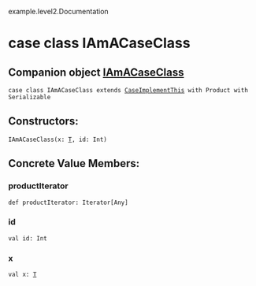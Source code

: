 example.level2.Documentation
# case class IAmACaseClass

## Companion object <a href="./IAmACaseClass$.md">IAmACaseClass</a>

<pre><code class="language-scala" >case class IAmACaseClass extends <a href="./CaseImplementThis.md">CaseImplementThis</a> with Product with Serializable</pre></code>
## Constructors:
<pre><code class="language-scala" >IAmACaseClass(x: <a href="#T">T</a>, id: Int)</pre></code>

## Concrete Value Members:
### productIterator
<pre><code class="language-scala" >def productIterator: Iterator[Any]</pre></code>

### id
<pre><code class="language-scala" >val id: Int</pre></code>

### x
<pre><code class="language-scala" >val x: <a href="#T">T</a></pre></code>

